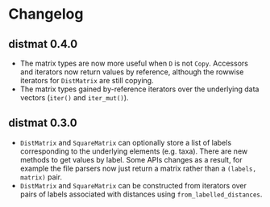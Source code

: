 # Changelog

## distmat 0.4.0

  * The matrix types are now more useful when `D` is not `Copy`. Accessors and
    iterators now return values by reference, although the rowwise iterators
    for `DistMatrix` are still copying.
  * The matrix types gained by-reference iterators over the underlying data
    vectors (`iter()` and `iter_mut()`).

## distmat 0.3.0

  * `DistMatrix` and `SquareMatrix` can optionally store a list of labels
    corresponding to the underlying elements (e.g. taxa). There are new methods
    to get values by label. Some APIs changes as a result, for example the file
    parsers now just return a matrix rather than a `(labels, matrix)` pair.
  * `DistMatrix` and `SquareMatrix` can be constructed from iterators over
    pairs of labels associated with distances using `from_labelled_distances`.
